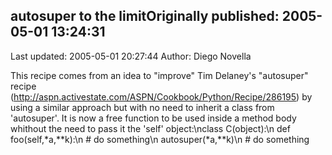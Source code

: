 ## autosuper to the limitOriginally published: 2005-05-01 13:24:31 
Last updated: 2005-05-01 20:27:44 
Author: Diego Novella 
 
This recipe comes from an idea to "improve" Tim Delaney's "autosuper" recipe (http://aspn.activestate.com/ASPN/Cookbook/Python/Recipe/286195) by using a similar approach but with no need to inherit a class from 'autosuper'. It is now a free function to be used inside a method body whithout the need to pass it the 'self' object:\nclass C(object):\n   def foo(self,*a,**k):\n      # do something\n      autosuper(*a,**k)\n      # do something
